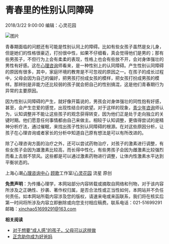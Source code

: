 # 青春里的性别认同障碍

2018/3/22 9:00:00 编辑：心灵花园

![图片](http://www.xinlinghuayuan.com/Learning/UploadFiles_9559/201803/2018032117433296.jpg)

青春期面临的问题还有可能是性别认同上的障碍。比如有些女孩子虽然是女儿身，但是她们的性格很豪迈，打扮很中性，如果不仔细看，真会觉得他们是男的；那有些男孩子，不但行为上会有柔柔的表现，性格上也会有些放不开，会对身体强壮的男性有好感。这在[心理咨询](http://www.xinlinghuayuan.com/)师看来，是一种性别上的认同障碍。产生性别认同障碍的原因有很多，其中，家庭环境的教育是不可忽视的原因之一。在孩子的成长过程中，父母会因为自己的偏好，把男孩打扮成女孩的模样，把女孩打扮成男孩的模样。那辨别是非能力还比较弱的孩子就会把自己的性别搞混，这是他们青春期行为异常的主要原因。

因为性别认同障碍的产生，就好像开篇说的，男孩会对身体强壮的同性抱有好感，甚至，会产生恋爱的感觉，出现性结合的欲望。对于这样的现象，[青少年咨询](http://www.xinlinghuayuan.com/Test/qsn/Index.html)师认为，认知调整并不能让这些孩子的观念获得转变，因为他们正是处于走向独立的关键时期。他们愿意任何事情都由自己来做主。相较于认知调整，更值得尝试的是精神分析疗法，通过催眠，来找出孩子性别认同障碍的根源。在对这些原因分析，让孩子在心理咨询或者家长的分析中知道自己原有想法是可以有所改进的。

除了心理咨询方面的治疗之外，还可以尝试药物治疗，对孩子的激素进行调整，有些女孩子会因为雄激素比较高，而长得中性化，有些男孩子会因为雌激素比较强烈而看上去弱不禁风。这些都是可以通过激素药物进行调整，让体内性激素水平达到平衡状态的。

上海心潮[心理咨询中心](http://www.xinlinghuayuan.com/) [顾歌](http://baike.baidu.com/view/10802066.htm?fr=aladdin)工作室/[心灵花园](http://www.xinlinghuayuan.com/) 流星 原创

**免责声明**：为传播心理学，本网站部分内容转载或摘取自网络和刊物，对于该内容所涉及之正确性、抄袭、著作权归属，是否合法性或正当性如何，本网站并不负任何责任。如本网站所载内容涉及您的版权，请速来电或来函联系，我们将在核实后第一时间将所涉及内容立即删除或向您支付相应稿费。联系电话：021-51699291 邮箱：[xinchao51699291@163.com](mailto:xinchao51699291@163.com)

**相关阅读**

- [对于想要“成人感”的孩子，父母可以这样做](http://www.xinlinghuayuan.com/Learning/qzjy/201803/Learning_20636.html "文章标题：对于想要“成人感”的孩子，父母可以这样做")
- [正念助你成为好爸妈](http://www.xinlinghuayuan.com/Learning/qzjy/201803/Learning_20678.html "文章标题：正念助你成为好爸妈")
<!-- tcd_original_link http://www.xinlinghuayuan.com/Learning/qzjy/201803/Learning_20657.html -->
